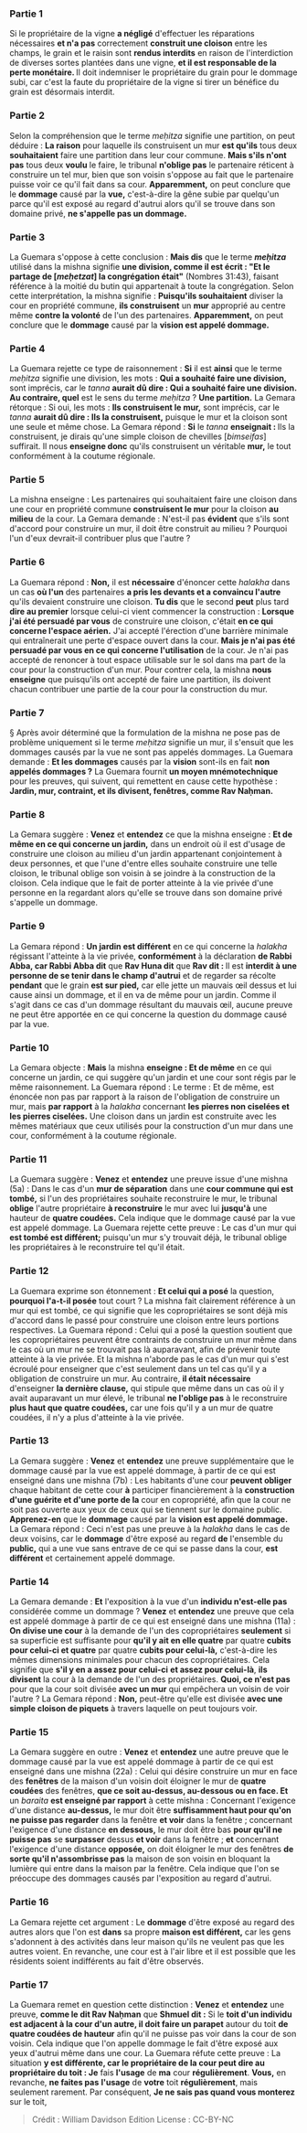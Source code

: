 
### Partie 1
Si le propriétaire de la vigne <b>a négligé</b> d'effectuer les réparations nécessaires <b>et n'a pas</b> correctement <b>construit une cloison</b> entre les champs, le grain et le raisin sont <b>rendus interdits</b> en raison de l'interdiction de diverses sortes plantées dans une vigne, <b>et il est responsable de la</b> <b>perte monétaire. </b> Il doit indemniser le propriétaire du grain pour le dommage subi, car c'est la faute du propriétaire de la vigne si tirer un bénéfice du grain est désormais interdit.

### Partie 2
Selon la compréhension que le terme <i>meḥitza</i> signifie une partition, on peut déduire : <b>La raison</b> pour laquelle ils construisent un mur <b>est qu'ils</b> tous deux <b>souhaitaient</b> faire une partition dans leur cour commune. <b>Mais s'ils n'ont pas</b> tous deux <b>voulu</b> le faire, le tribunal <b>n'oblige pas</b> le partenaire réticent à construire un tel mur, bien que son voisin s'oppose au fait que le partenaire puisse voir ce qu'il fait dans sa cour. <b>Apparemment,</b> on peut conclure que le <b>dommage</b> causé par la <b>vue,</b> c'est-à-dire la gêne subie par quelqu'un parce qu'il est exposé au regard d'autrui alors qu'il se trouve dans son domaine privé, <b>ne s'appelle pas un dommage.</b>

### Partie 3
La Guemara s'oppose à cette conclusion : <b>Mais dis</b> que le terme <b><i>meḥitza</i></b> utilisé dans la mishna signifie <b>une division, comme il est écrit : "Et le partage de [<i>meḥetzat</i>] la congrégation était"</b> (Nombres 31:43), faisant référence à la moitié du butin qui appartenait à toute la congrégation. Selon cette interprétation, la mishna signifie : <b>Puisqu'ils souhaitaient</b> diviser la cour en propriété commune, <b>ils construisent</b> un <b>mur</b> approprié au centre même <b>contre la volonté</b> de l'un des partenaires. <b>Apparemment,</b> on peut conclure que le <b>dommage</b> causé par la <b>vision est appelé dommage.</b>

### Partie 4
La Guemara rejette ce type de raisonnement : <b>Si</b> il est <b>ainsi</b> que le terme <i>meḥitza</i> signifie une division, les mots : <b>Qui a souhaité faire une division,</b> sont imprécis, car le <i>tanna</i> <b>aurait dû dire : Qui a souhaité faire une division. Au contraire, quel</b> est le sens du terme <i>meḥitza</i> ? <b>Une partition.</b> La Gemara rétorque : Si oui, les mots : <b>Ils construisent le mur,</b> sont imprécis, car le <i>tanna</i> <b>aurait dû dire : Ils la construisent,</b> puisque le mur et la cloison sont une seule et même chose. La Gemara répond : <b>Si</b> le <i>tanna</i> <b>enseignait : </b> Ils la construisent, je dirais qu'une simple cloison de chevilles [<i>bimseifas</i>]</b> suffirait. Il nous <b>enseigne donc</b> qu'ils construisent un véritable <b>mur,</b> le tout conformément à la coutume régionale.

### Partie 5
La mishna enseigne : Les partenaires qui souhaitaient faire une cloison dans une cour en propriété commune <b>construisent le mur</b> pour la cloison <b>au milieu</b> de la cour. La Gemara demande : N'est-il pas <b>évident</b> que s'ils sont d'accord pour construire un mur, il doit être construit au milieu ? Pourquoi l'un d'eux devrait-il contribuer plus que l'autre ?

### Partie 6
La Guemara répond : <b>Non,</b> il est <b>nécessaire</b> d'énoncer cette <i>halakha</i> dans un cas <b>où l'un</b> des partenaires <b>a pris les devants et a convaincu l'autre</b> qu'ils devaient construire une cloison. <b>Tu dis</b> que le second <b>peut</b> plus tard <b>dire au premier</b> lorsque celui-ci vient commencer la construction : <b>Lorsque j'ai été persuadé par vous</b> de construire une cloison, c'était <b>en ce qui concerne l'espace aérien.</b> J'ai accepté l'érection d'une barrière minimale qui entraînerait une perte d'espace ouvert dans la cour. <b>Mais je n'ai pas été persuadé par vous en ce qui concerne l'utilisation</b> de la cour. Je n'ai pas accepté de renoncer à tout espace utilisable sur le sol dans ma part de la cour pour la construction d'un mur. Pour contrer cela, la mishna <b>nous enseigne</b> que puisqu'ils ont accepté de faire une partition, ils doivent chacun contribuer une partie de la cour pour la construction du mur.

### Partie 7
§ Après avoir déterminé que la formulation de la mishna ne pose pas de problème uniquement si le terme <i>meḥitza</i> signifie un mur, il s'ensuit que les dommages causés par la vue ne sont pas appelés dommages. La Guemara demande : <b>Et les dommages</b> causés par la <b>vision</b> sont-ils en fait <b>non appelés dommages ?</b> La Guemara fournit <b>un moyen mnémotechnique</b> pour les preuves, qui suivent, qui remettent en cause cette hypothèse : <b>Jardin, mur, contraint, et ils divisent, fenêtres, comme Rav Naḥman.</b>

### Partie 8
La Gemara suggère : <b>Venez</b> et <b>entendez</b> ce que la mishna enseigne : <b>Et de même en ce qui concerne un jardin,</b> dans un endroit où il est d'usage de construire une cloison au milieu d'un jardin appartenant conjointement à deux personnes, et que l'une d'entre elles souhaite construire une telle cloison, le tribunal oblige son voisin à se joindre à la construction de la cloison. Cela indique que le fait de porter atteinte à la vie privée d'une personne en la regardant alors qu'elle se trouve dans son domaine privé s'appelle un dommage.

### Partie 9
La Gemara répond : <b>Un jardin est différent</b> en ce qui concerne la <i>halakha</i> régissant l'atteinte à la vie privée, <b>conformément</b> à la déclaration <b>de Rabbi Abba, car Rabbi Abba dit</b> que <b>Rav Huna dit</b> que <b>Rav dit : </b> Il est <b>interdit à une personne de se tenir dans le champ d'autrui</b> et de regarder sa récolte <b>pendant</b> que le grain <b>est sur pied,</b> car elle jette un mauvais œil dessus et lui cause ainsi un dommage, et il en va de même pour un jardin. Comme il s'agit dans ce cas d'un dommage résultant du mauvais œil, aucune preuve ne peut être apportée en ce qui concerne la question du dommage causé par la vue.

### Partie 10
La Gemara objecte : <b>Mais</b> la mishna <b>enseigne : Et de même</b> en ce qui concerne un jardin, ce qui suggère qu'un jardin et une cour sont régis par le même raisonnement. La Guemara répond : Le terme : Et de même, est énoncée non pas par rapport à la raison de l'obligation de construire un mur, mais <b>par rapport</b> à la <i>halakha</i> concernant <b>les pierres non ciselées et les pierres ciselées.</b> Une cloison dans un jardin est construite avec les mêmes matériaux que ceux utilisés pour la construction d'un mur dans une cour, conformément à la coutume régionale.

### Partie 11
La Guemara suggère : <b>Venez</b> et <b>entendez</b> une preuve issue d'une mishna (5a) : Dans le cas d'un <b>mur de séparation</b> dans une <b>cour commune qui est tombé,</b> si l'un des propriétaires souhaite reconstruire le mur, le tribunal <b>oblige</b> l'autre propriétaire <b>à reconstruire</b> le mur avec lui <b>jusqu'à</b> une hauteur de <b>quatre coudées.</b> Cela indique que le dommage causé par la vue est appelé dommage. La Guemara rejette cette preuve : Le cas d'un mur qui <b>est tombé est différent;</b> puisqu'un mur s'y trouvait déjà, le tribunal oblige les propriétaires à le reconstruire tel qu'il était.

### Partie 12
La Guemara exprime son étonnement : <b>Et celui qui a posé</b> la question, <b>pourquoi l'a-t-il posée</b> tout court ? La mishna fait clairement référence à un mur qui est tombé, ce qui signifie que les copropriétaires se sont déjà mis d'accord dans le passé pour construire une cloison entre leurs portions respectives. La Guemara répond : Celui qui a posé la question soutient que les copropriétaires peuvent être contraints de construire un mur même dans le cas où un mur ne se trouvait pas là auparavant, afin de prévenir toute atteinte à la vie privée. Et la mishna n'aborde pas le cas d'un mur qui s'est écroulé pour enseigner que c'est seulement dans un tel cas qu'il y a obligation de construire un mur. Au contraire, <b>il était nécessaire</b> d'enseigner <b>la dernière clause,</b> qui stipule que même dans un cas où il y avait auparavant un mur élevé, le tribunal <b>ne l'oblige pas</b> à le reconstruire <b>plus haut que quatre coudées,</b> car une fois qu'il y a un mur de quatre coudées, il n'y a plus d'atteinte à la vie privée.

### Partie 13
La Gemara suggère : <b>Venez</b> et <b>entendez</b> une preuve supplémentaire que le dommage causé par la vue est appelé dommage, à partir de ce qui est enseigné dans une mishna (7b) : Les habitants d'une cour <b>peuvent obliger</b> chaque habitant de cette cour <b>à</b> participer financièrement à la <b>construction d'une guérite et d'une porte de la</b> cour en copropriété,</b> afin que la cour ne soit pas ouverte aux yeux de ceux qui se tiennent sur le domaine public. <b>Apprenez-en</b> que le <b>dommage</b> causé par la <b>vision est appelé dommage.</b> La Gemara répond : Ceci n'est pas une preuve à la <i>halakha</i> dans le cas de deux voisins, car le <b>dommage</b> d'être exposé au regard <b>de</b> l'ensemble du <b>public,</b> qui a une vue sans entrave de ce qui se passe dans la cour, <b>est différent</b> et certainement appelé dommage.

### Partie 14
La Gemara demande : <b>Et</b> l'exposition à la vue d'un <b>individu n'est-elle pas</b> considérée comme un dommage ? <b>Venez</b> et <b>entendez</b> une preuve que cela est appelé dommage à partir de ce qui est enseigné dans une mishna (11a) : <b>On divise une cour</b> à la demande de l'un des copropriétaires <b>seulement</b> si sa superficie est suffisante pour <b>qu'il y ait en elle quatre</b> par quatre <b>cubits pour celui-ci et quatre</b> par quatre <b>cubits pour celui-là,</b> c'est-à-dire les mêmes dimensions minimales pour chacun des copropriétaires. Cela signifie que <b>s'il y en a assez pour celui-ci</b> <b>et assez pour celui-là</b>, <b>ils divisent</b> la cour à la demande de l'un des propriétaires. <b>Quoi, ce n'est pas</b> pour que la cour soit divisée <b>avec un mur</b> qui empêchera un voisin de voir l'autre ? La Gemara répond : <b>Non,</b> peut-être qu'elle est divisée <b>avec une simple cloison de piquets</b> à travers laquelle on peut toujours voir.

### Partie 15
La Gemara suggère en outre : <b>Venez</b> et <b>entendez</b> une autre preuve que le dommage causé par la vue est appelé dommage à partir de ce qui est enseigné dans une mishna (22a) : Celui qui désire construire un mur en face des <b>fenêtres</b> de la maison d'un voisin doit éloigner le mur de <b>quatre coudées</b> des fenêtres, <b>que ce soit au-dessus, au-dessous ou en face. Et</b> un <i>baraita</i> <b>est enseigné par rapport</b> à cette mishna : Concernant l'exigence d'une distance <b>au-dessus,</b> le mur doit être <b>suffisamment haut pour qu'on ne puisse pas regarder</b> dans la fenêtre <b>et voir</b> dans la fenêtre ; concernant l'exigence d'une distance <b>en dessous,</b> le mur doit être bas <b>pour qu'il ne puisse pas</b> se <b>surpasser</b> dessus <b>et voir</b> dans la fenêtre ; <b>et</b> concernant l'exigence d'une distance <b>opposée,</b> on doit éloigner le mur des fenêtres <b>de sorte qu'il n'assombrisse pas</b> la maison de son voisin en bloquant la lumière qui entre dans la maison par la fenêtre. Cela indique que l'on se préoccupe des dommages causés par l'exposition au regard d'autrui.

### Partie 16
La Gemara rejette cet argument : Le <b>dommage</b> d'être exposé au regard des autres alors que l'on est <b>dans</b> sa propre <b>maison est différent,</b> car les gens s'adonnent à des activités dans leur maison qu'ils ne veulent pas que les autres voient. En revanche, une cour est à l'air libre et il est possible que les résidents soient indifférents au fait d'être observés.

### Partie 17
La Guemara remet en question cette distinction : <b>Venez</b> et <b>entendez</b> une preuve, <b>comme le dit Rav Naḥman</b> que <b>Shmuel dit :</b> Si le <b>toit d'un individu est adjacent à la cour d'un autre, il doit faire un parapet</b> autour du toit <b>de quatre coudées de hauteur</b> afin qu'il ne puisse pas voir dans la cour de son voisin. Cela indique que l'on appelle dommage le fait d'être exposé aux yeux d'autrui même dans une cour. La Guemara réfute cette preuve : La situation <b>y est différente, car le propriétaire de la cour peut dire au propriétaire du toit : Je</b> fais <b>l'usage</b> de <b>ma</b> cour <b>régulièrement</b>. <b>Vous,</b> en revanche, <b>ne faites pas</b> <b>l'usage</b> de <b>votre</b> toit <b>régulièrement</b>, mais seulement rarement. Par conséquent, <b>Je ne sais pas quand vous monterez</b> sur le toit,

>Crédit : William Davidson Edition
>License : CC-BY-NC